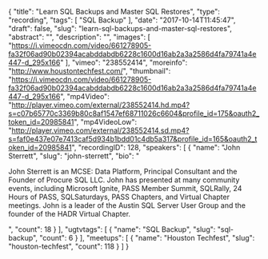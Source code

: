 {
  "title": "Learn SQL Backups and Master SQL Restores",
  "type": "recording",
  "tags": [
    "SQL Backup"
  ],
  "date": "2017-10-14T11:45:47",
  "draft": false,
  "slug": "learn-sql-backups-and-master-sql-restores",
  "abstract": "",
  "description": "",
  "images": [
    "https://i.vimeocdn.com/video/661278905-fa32f06ad90b02394acabddabdb6228c1600d16ab2a3a2586d4fa79741a4e447-d_295x166"
  ],
  "vimeo": "238552414",
  "moreinfo": "http://www.houstontechfest.com/",
  "thumbnail": "https://i.vimeocdn.com/video/661278905-fa32f06ad90b02394acabddabdb6228c1600d16ab2a3a2586d4fa79741a4e447-d_295x166",
  "mp4Video": "http://player.vimeo.com/external/238552414.hd.mp4?s=c07b65770c3369b80c8af1547ef68711026c6604&profile_id=175&oauth2_token_id=20985841",
  "mp4VideoLow": "http://player.vimeo.com/external/238552414.sd.mp4?s=faf0e437e07e7413caf5d934b1bdd01c4db5a317&profile_id=165&oauth2_token_id=20985841",
  "recordingID": 128,
  "speakers": [
    {
      "name": "John Sterrett",
      "slug": "john-sterrett",
      "bio": "<p>John Sterrett is an MCSE: Data Platform, Principal Consultant and the Founder of Procure SQL LLC.  John has presented at many community events, including Microsoft Ignite, PASS Member Summit, SQLRally, 24 Hours of PASS, SQLSaturdays, PASS Chapters, and Virtual Chapter meetings. John is a leader of the Austin SQL Server User Group and the founder of the HADR Virtual Chapter.</p>",
      "count": 18
    }
  ],
  "ugtvtags": [
    {
      "name": "SQL Backup",
      "slug": "sql-backup",
      "count": 6
    }
  ],
  "meetups": [
    {
      "name": "Houston Techfest",
      "slug": "houston-techfest",
      "count": 118
    }
  ]
}